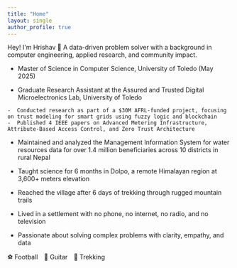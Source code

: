 ```yaml
---
title: "Home"
layout: single
author_profile: true
---
```


Hey! I'm Hrishav 👋
A data-driven problem solver with a background in computer engineering, applied research, and community impact.

-  Master of Science in Computer Science, University of Toledo (May 2025)

  -  Graduate Research Assistant at the Assured and Trusted Digital Microelectronics Lab, University of Toledo

    -  Conducted research as part of a $30M AFRL-funded project, focusing on trust modeling for smart grids using fuzzy logic and blockchain
    -  Published 4 IEEE papers on Advanced Metering Infrastructure, Attribute-Based Access Control, and Zero Trust Architecture

-  Maintained and analyzed the Management Information System for water resources data for over 1.4 million beneficiaries across 10 districts in rural Nepal

-   Taught science for 6 months in Dolpo, a remote Himalayan region at 3,600+ meters elevation

  -  Reached the village after 6 days of trekking through rugged mountain trails
  -  Lived in a settlement with no phone, no internet, no radio, and no television

-  Passionate about solving complex problems with clarity, empathy, and data

⚽️ Football 🎸 Guitar 🥾 Trekking
